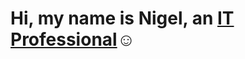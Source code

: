 <h1>Hi, my name is Nigel, an <a href="https://www.linkedin.com/in/nigel-stroude-secure/">IT Professional</a>☺</h1>


[instagram]: https://www.instagram.com/stroudee4life
[linkedin]: https://www.linkedin.com/in/nigel-stroude-secure/ 
